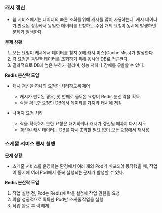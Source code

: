 ### 캐시 갱신
* 웹 서비스에서는 데이터의 빠른 조회를 위해 캐시를 많이 사용하는데, 캐시 데이터가 만료된 상황에서 동일한 데이터를 요청하는 수십 개의 요청이 동시에 발생하면 문제가 발생한다.

**문제 상황**
1. 모든 요청이 캐시에서 데이터를 찾지 못해 캐시 미스(Cache Miss)가 발생한다.
2. 각 요청은 동일한 데이터를 조회하기 위해 동시에 DB로 접근한다.
3. 결과적으로 DB에 높은 부하가 걸리며, 성능 저하나 장애를 유발할 수 있다.

**Redis 분산락 도입**
* 캐시 갱신을 하나의 요청만 처리하도록 제어 
  * 캐시가 만료된 경우, 첫 번째로 들어온 요청이 Redis 분산 락을 획득
  * 락을 획득한 요청만 DB에서 데이터를 가져와 캐시에 저장

* 나머지 요청 처리 
  * 락을 획득하지 못한 요청은 대기하거나 캐시가 갱신될 때까지 다시 시도
  * 갱신된 캐시 데이터는 DB를 다시 조회할 필요 없이 모든 요청에서 재사용

### 스케줄 서비스 동시 실행
**문제 상황**
* 스케줄 서비스를 운영하는 환경에서 여러 개의 Pod가 배포되어 동작했을 때, 작업이 동시에 여러 Pod에서 중복 실행되는 문제가 발생할 수 있다.

**Redis 분산락 도입**
1. 작업 실행 전, Pod는 Redis에 락을 설정해 작업 권한을 요청
2. 락을 성공적으로 획득한 Pod만 스케줄 작업을 실행
3. 작업 완료 후 락 해제
